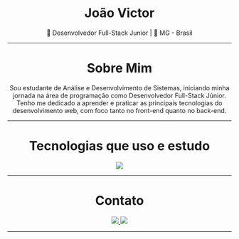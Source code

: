 <h1 align="center">João Victor</h1>
<p align="center">🚀 Desenvolvedor Full-Stack Junior | 📍 MG - Brasil </p>

---

<h1 align="center">Sobre Mim</h1>
<p align="center"> Sou estudante de Análise e Desenvolvimento de Sistemas, iniciando minha jornada na área de programação como Desenvolvedor Full-Stack Júnior. Tenho me dedicado a aprender e praticar as principais tecnologias do desenvolvimento web, com foco tanto no front-end quanto no back-end.

---

<h1 align="center"> Tecnologias que uso e estudo </h1>

<div style="display: flex; justify-content: center;">
  <img src="https://skillicons.dev/icons?i=git,github,docker,html,css,bootstrap,mysql,php,js,ts,react,nextjs,nodejs,tailwind" />
</div>

---

<h1 align="center">Contato</h1>

<div align="center">
  <a href="https://www.linkedin.com/in/olegariojv/">
    <img src="https://img.shields.io/badge/-LinkedIn-0A66C2?style=for-the-badge&logo=linkedin&logoColor=white" />
  </a>
  <a href="mailto:olegarioo.dev@gmail.com">
    <img src="https://img.shields.io/badge/-gmail-D14836?style=for-the-badge&logo=gmail&logoColor=white" />
  </a>
</div>

---

